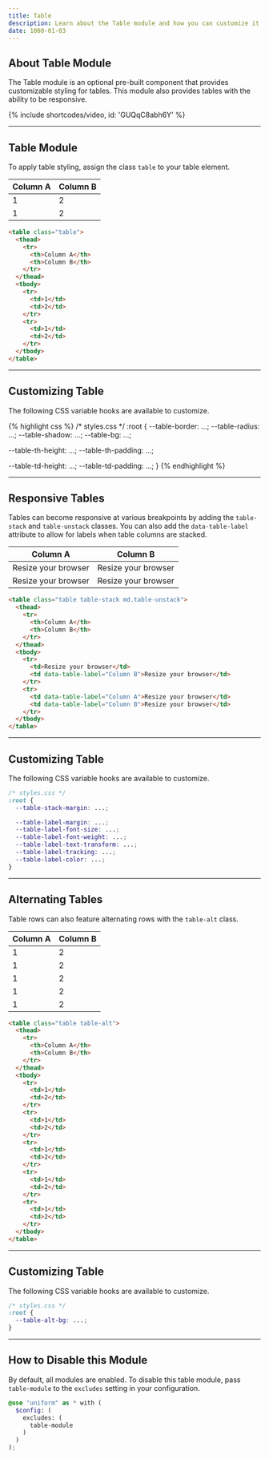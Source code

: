 ```yaml
---
title: Table
description: Learn about the Table module and how you can customize it.
date: 1000-01-03
---
```


## About Table Module

The Table module is an optional pre-built component that provides customizable styling for tables. This module also provides tables with the ability to be responsive.

{% include shortcodes/video, id: 'GUQqC8abh6Y' %}

---

## Table Module

To apply table styling, assign the class `table` to your table element.

<div class="bg-silver-200 radius-md p-20 align-center">
  <table class="table">
    <thead>
      <tr>
        <th>Column A</th>
        <th>Column B</th>
      </tr>
    </thead>
    <tbody>
      <tr>
        <td>1</td>
        <td>2</td>
      </tr>
      <tr>
        <td>1</td>
        <td>2</td>
      </tr>
    </tbody>
  </table>
</div>

```html
<table class="table">
  <thead>
    <tr>
      <th>Column A</th>
      <th>Column B</th>
    </tr>
  </thead>
  <tbody>
    <tr>
      <td>1</td>
      <td>2</td>
    </tr>
    <tr>
      <td>1</td>
      <td>2</td>
    </tr>
  </tbody>
</table>
```

---

## Customizing Table

The following CSS variable hooks are available to customize.

<div class="bg-black radius-sm overflow-auto">
{% highlight css %}
/* styles.css */
:root {
  --table-border: ...;
  --table-radius: ...;
  --table-shadow: ...;
  --table-bg: ...;

  --table-th-height: ...;
  --table-th-padding: ...;

  --table-td-height: ...;
  --table-td-padding: ...;
}
{% endhighlight %}
</div>

---

## Responsive Tables

Tables can become responsive at various breakpoints by adding the `table-stack` and `table-unstack` classes. You can also add the `data-table-label` attribute to allow for labels when table columns are stacked.

<div class="bg-silver-200 radius-md p-20 align-center">
  <table class="table table-stack md.table-unstack">
    <thead>
      <tr>
        <th>Column A</th>
        <th>Column B</th>
      </tr>
    </thead>
    <tbody>
      <tr>
        <td>Resize your browser</td>
        <td data-table-label="Column B">Resize your browser</td>
      </tr>
      <tr>
        <td data-table-label="Column A">Resize your browser</td>
        <td data-table-label="Column B">Resize your browser</td>
      </tr>
    </tbody>
  </table>
</div>

```html
<table class="table table-stack md.table-unstack">
  <thead>
    <tr>
      <th>Column A</th>
      <th>Column B</th>
    </tr>
  </thead>
  <tbody>
    <tr>
      <td>Resize your browser</td>
      <td data-table-label="Column B">Resize your browser</td>
    </tr>
    <tr>
      <td data-table-label="Column A">Resize your browser</td>
      <td data-table-label="Column B">Resize your browser</td>
    </tr>
  </tbody>
</table>
```

---

## Customizing Table

The following CSS variable hooks are available to customize.

```css
/* styles.css */
:root {
  --table-stack-margin: ...;

  --table-label-margin: ...;
  --table-label-font-size: ...;
  --table-label-font-weight: ...;
  --table-label-text-transform: ...;
  --table-label-tracking: ...;
  --table-label-color: ...;
}
```

---

## Alternating Tables

Table rows can also feature alternating rows with the `table-alt` class.

<div class="bg-silver-200 radius-md p-20 align-center">
  <table class="table table-alt">
    <thead>
      <tr>
        <th>Column A</th>
        <th>Column B</th>
      </tr>
    </thead>
    <tbody>
      <tr>
        <td>1</td>
        <td>2</td>
      </tr>
      <tr>
        <td>1</td>
        <td>2</td>
      </tr>
      <tr>
        <td>1</td>
        <td>2</td>
      </tr>
      <tr>
        <td>1</td>
        <td>2</td>
      </tr>
      <tr>
        <td>1</td>
        <td>2</td>
      </tr>
    </tbody>
  </table>
</div>

```html
<table class="table table-alt">
  <thead>
    <tr>
      <th>Column A</th>
      <th>Column B</th>
    </tr>
  </thead>
  <tbody>
    <tr>
      <td>1</td>
      <td>2</td>
    </tr>
    <tr>
      <td>1</td>
      <td>2</td>
    </tr>
    <tr>
      <td>1</td>
      <td>2</td>
    </tr>
    <tr>
      <td>1</td>
      <td>2</td>
    </tr>
    <tr>
      <td>1</td>
      <td>2</td>
    </tr>
  </tbody>
</table>
```

---

## Customizing Table

The following CSS variable hooks are available to customize.

```css
/* styles.css */
:root {
  --table-alt-bg: ...;
}
```
---

## How to Disable this Module

By default, all modules are enabled. To disable this table module, pass `table-module` to the `excludes` setting in your configuration.

```scss
@use "uniform" as * with (
  $config: (
    excludes: (
      table-module
    )
  )
);
```
